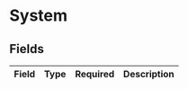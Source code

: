 # System


## Fields

| Field       | Type        | Required    | Description |
| ----------- | ----------- | ----------- | ----------- |